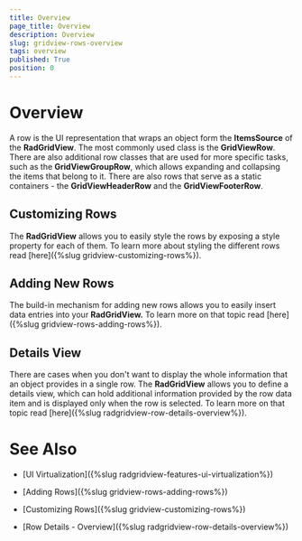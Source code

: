 ```yaml
---
title: Overview
page_title: Overview
description: Overview
slug: gridview-rows-overview
tags: overview
published: True
position: 0
---
```


# Overview

A row is the UI representation that wraps an object form the __ItemsSource__ of the __RadGridView__. The most commonly used class is the __GridViewRow__. There are also additional row classes that are used for more specific tasks, such as the __GridViewGroupRow__, which allows expanding and collapsing the items that belong to it. There are also rows that serve as a static containers  - the __GridViewHeaderRow__ and the __GridViewFooterRow__.

## Customizing Rows

The __RadGridView__ allows you to easily style the rows by exposing a style property for each of them. To learn more about styling the different rows read [here]({%slug gridview-customizing-rows%}).

## Adding New Rows

The build-in mechanism for adding new rows allows you to easily insert data entries into your __RadGridView.__ To learn more on that topic read [here]({%slug gridview-rows-adding-rows%}).

## Details View

There are cases when you don't want to display the whole information that an object provides in a single row. The __RadGridView__ allows you to define a details view, which can hold additional information provided by the row data item and is displayed only when the row is selected. To learn more on that topic read [here]({%slug radgridview-row-details-overview%}).

# See Also

 * [UI Virtualization]({%slug radgridview-features-ui-virtualization%})

 * [Adding Rows]({%slug gridview-rows-adding-rows%})

 * [Customizing Rows]({%slug gridview-customizing-rows%})

 * [Row Details - Overview]({%slug radgridview-row-details-overview%})
